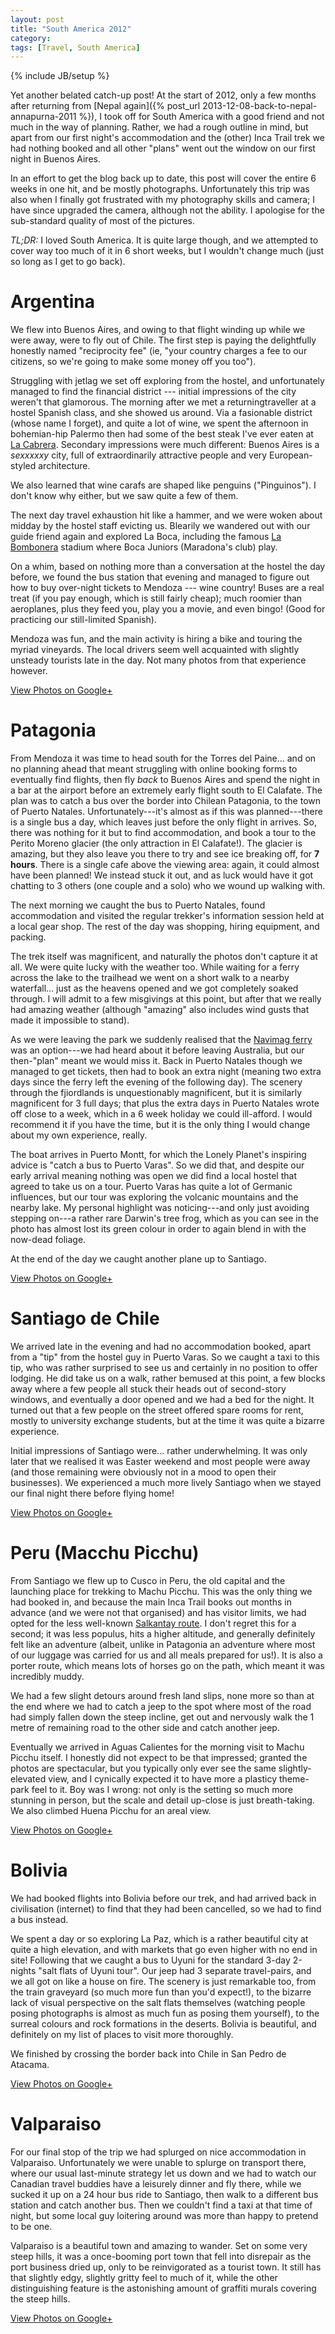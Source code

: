 ```yaml
---
layout: post
title: "South America 2012"
category: 
tags: [Travel, South America]
---
```

{% include JB/setup %}

Yet another belated catch-up post!  At the start of 2012, only a few
months after returning from
[Nepal again]({% post_url 2013-12-08-back-to-nepal-annapurna-2011 %}),
I took off for South America with a good friend and not much in the
way of planning.  Rather, we had a rough outline in mind, but apart
from our first night's accommodation and the (other) Inca Trail trek
we had nothing booked and all other "plans" went out the window on our
first night in Buenos Aires.

In an effort to get the blog back up to date, this post will cover the
entire 6 weeks in one hit, and be mostly photographs.  Unfortunately
this trip was also when I finally got frustrated with my photography
skills and camera; I have since upgraded the camera, although not the
ability.  I apologise for the sub-standard quality of most of the
pictures.

*TL;DR:* I loved South America.  It is quite large though, and we
attempted to cover way too much of it in 6 short weeks, but I wouldn't
change much (just so long as I get to go back).

# Argentina

We flew into Buenos Aires, and owing to that flight winding up while
we were away, were to fly out of Chile.  The first step is paying the
delightfully honestly named "reciprocity fee" (ie, "your country
charges a fee to our citizens, so we're going to make some money off
you too").

Struggling with jetlag we set off exploring from the hostel, and
unfortunately managed to find the financial district --- initial
impressions of the city weren't that glamorous.  The morning after we
met a returningtraveller at a hostel Spanish class, and she showed us
around.  Via a fasionable district (whose name I forget), and quite a
lot of wine, we spent the afternoon in bohemian-hip Palermo then had
some of the best steak I've ever eaten at
[La Cabrera](http://www.parrillalacabrera.com.ar/).  Secondary
impressions were much different: Buenos Aires is a *sexxxxxy* city,
full of extraordinarily attractive people and very European-styled
architecture.

We also learned that wine carafs are shaped like penguins
("Pinguinos").  I don't know why either, but we saw quite a few of
them.

The next day travel exhaustion hit like a hammer, and we were woken
about midday by the hostel staff evicting us.  Blearily we wandered
out with our guide friend again and explored La Boca, including the
famous [La Bombonera](http://en.wikipedia.org/wiki/La_Bombonera)
stadium where Boca Juniors (Maradona's club) play.

On a whim, based on nothing more than a conversation at the hostel the
day before, we found the bus station that evening and managed to
figure out how to buy over-night tickets to Mendoza --- wine country!
Buses are a real treat (if you pay enough, which is still fairly
cheap); much roomier than aeroplanes, plus they feed you, play you a
movie, and even bingo!  (Good for practicing our still-limited
Spanish).

Mendoza was fun, and the main activity is hiring a bike and touring
the myriad vineyards.  The local drivers seem well acquainted with
slightly unsteady tourists late in the day.  Not many photos from that
experience however.

<div data-album="5957414035648994849" class="gallery"><a href="https://plus.google.com/photos/110262280296887306226/albums/5957414035648994849">View Photos on Google+</a></div>

# Patagonia

From Mendoza it was time to head south for the Torres del Paine... and
on no planning ahead that meant struggling with online booking forms
to eventually find flights, then fly *back* to Buenos Aires and spend
the night in a bar at the airport before an extremely early flight
south to El Calafate.  The plan was to catch a bus over the border
into Chilean Patagonia, to the town of Puerto Natales.
Unfortunately---it's almost as if this was planned---there is a single
bus a day, which leaves just before the only flight in arrives.  So,
there was nothing for it but to find accommodation, and book a tour to
the Perito Moreno glacier (the only attraction in El Calafate!).  The
glacier is amazing, but they also leave you there to try and see ice
breaking off, for **7 hours**.  There is a single cafe above the
viewing area: again, it could almost have been planned!  We instead
stuck it out, and as luck would have it got chatting to 3 others (one
couple and a solo) who we wound up walking with.

The next morning we caught the bus to Puerto Natales, found
accommodation and visited the regular trekker's information session
held at a local gear shop.  The rest of the day was shopping, hiring
equipment, and packing.

The trek itself was magnificent, and naturally the photos don't
capture it at all.  We were quite lucky with the weather too.  While
waiting for a ferry across the lake to the trailhead we went on a
short walk to a nearby waterfall... just as the heavens opened and we
got completely soaked through.  I will admit to a few misgivings at
this point, but after that we really had amazing weather (although
"amazing" also includes wind gusts that made it impossible to stand).

As we were leaving the park we suddenly realised that the
[Navimag ferry](http://www.navimag.com/) was an option---we had heard
about it before leaving Australia, but our then-"plan" meant we would
miss it.  Back in Puerto Natales though we managed to get tickets,
then had to book an extra night (meaning two extra days since the
ferry left the evening of the following day).  The scenery through the
fjiordlands is unquestionably magnificent, but it is similarly
magnificent for 3 full days; that plus the extra days in Puerto
Natales wrote off close to a week, which in a 6 week holiday we could
ill-afford.  I would recommend it if you have the time, but it is the
only thing I would change about my own experience, really.

The boat arrives in Puerto Montt, for which the Lonely Planet's
inspiring advice is "catch a bus to Puerto Varas".  So we did that,
and despite our early arrival meaning nothing was open we did find a
local hostel that agreed to take us on a tour.  Puerto Varas has quite
a lot of Germanic influences, but our tour was exploring the volcanic
mountains and the nearby lake.  My personal highlight was
noticing---and only just avoiding stepping on---a rather rare Darwin's
tree frog, which as you can see in the photo has almost lost its green
colour in order to again blend in with the now-dead foliage.

At the end of the day we caught another plane up to Santiago.

<div data-album="5957414219385406369" class="gallery"><a href="https://plus.google.com/photos/110262280296887306226/albums/5957414219385406369">View Photos on Google+</a></div>

# Santiago de Chile

We arrived late in the evening and had no accommodation booked, apart
from a "tip" from the hostel guy in Puerto Varas.  So we caught a taxi
to this tip, who was rather surprised to see us and certainly in no
position to offer lodging.  He did take us on a walk, rather bemused
at this point, a few blocks away where a few people all stuck their
heads out of second-story windows, and eventually a door opened and we
had a bed for the night.  It turned out that a few people on the
street offered spare rooms for rent, mostly to university exchange
students, but at the time it was quite a bizarre experience.

Initial impressions of Santiago were... rather underwhelming.  It was
only later that we realised it was Easter weekend and most people were
away (and those remaining were obviously not in a mood to open their
businesses).  We experienced a much more lively Santiago when we
stayed our final night there before flying home!

<div data-album="5957414379467386689" class="gallery"><a href="https://plus.google.com/photos/110262280296887306226/albums/5957414379467386689">View Photos on Google+</a></div>

# Peru (Macchu Picchu)

From Santiago we flew up to Cusco in Peru, the old capital and the
launching place for trekking to Machu Picchu.  This was the only thing
we had booked in, and because the main Inca Trail books out months in
advance (and we were not that organised) and has visitor limits, we
had opted for the less well-known
[Salkantay route](http://en.wikipedia.org/wiki/Salcantay).  I don't
regret this for a second; it was less populus, hits a higher altitude,
and generally definitely felt like an adventure (albeit, unlike in
Patagonia an adventure where most of our luggage was carried for us
and all meals prepared for us!).  It is also a porter route, which
means lots of horses go on the path, which meant it was incredibly
muddy.

We had a few slight detours around fresh land slips, none more so than
at the end where we had to catch a jeep to the spot where most of the
road had simply fallen down the steep incline, get out and nervously
walk the 1 metre of remaining road to the other side and catch another
jeep.

Eventually we arrived in Aguas Calientes for the morning visit to
Machu Picchu itself.  I honestly did not expect to be that impressed;
granted the photos are spectacular, but you typically only ever see
the same slightly-elevated view, and I cynically expected it to have
more a plasticy theme-park feel to it.  Boy was I wrong: not only is
the setting so much more stunning in person, but the scale and detail
up-close is just breath-taking.  We also climbed Huena Picchu for an
areal view.

<div data-album="5957414528709667633" class="gallery"><a href="https://plus.google.com/photos/110262280296887306226/albums/5957414528709667633">View Photos on Google+</a></div>

# Bolivia

We had booked flights into Bolivia before our trek, and had arrived
back in civilisation (internet) to find that they had been cancelled,
so we had to find a bus instead.

We spent a day or so exploring La Paz, which is a rather beautiful
city at quite a high elevation, and with markets that go even higher
with no end in site!  Following that we caught a bus to Uyuni for the
standard 3-day 2-nights "salt flats of Uyuni tour".  Our jeep had 3
separate travel-pairs, and we all got on like a house on fire.  The
scenery is just remarkable too, from the train graveyard (so much more
fun than you'd expect!), to the bizarre lack of visual perspective on
the salt flats themselves (watching people posing photographs is
almost as much fun as posing them yourself), to the surreal colours
and rock formations in the deserts.  Bolivia is beautiful, and
definitely on my list of places to visit more thoroughly.

We finished by crossing the border back into Chile in San Pedro de
Atacama.

<div data-album="5957414691026258593" class="gallery"><a href="https://plus.google.com/photos/110262280296887306226/albums/5957414691026258593">View Photos on Google+</a></div>

# Valparaiso

For our final stop of the trip we had splurged on nice accommodation
in Valparaiso.  Unfortunately we were unable to splurge on transport
there, where our usual last-minute strategy let us down and we had to
watch our Canadian travel buddies have a leisurely dinner and fly
there, while we sucked it up on a 24 hour bus ride to Santiago, then
walk to a different bus station and catch another bus.  Then we
couldn't find a taxi at that time of night, but some local guy
loitering around was more than happy to pretend to be one.

Valparaiso is a beautiful town and amazing to wander.  Set on some
very steep hills, it was a once-booming port town that fell into
disrepair as the port business dried up, only to be reinvigorated as a
tourist town.  It still has that slightly edgy, slightly gritty feel
to much of it, while the other distinguishing feature is the
astonishing amount of graffiti murals covering the steep hills.

<div data-album="5957414839899545201" class="gallery"><a href="https://plus.google.com/photos/110262280296887306226/albums/5957414839899545201">View Photos on Google+</a></div>
